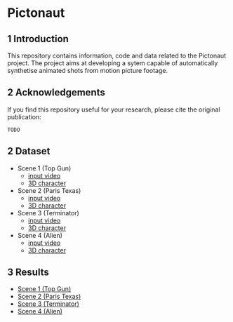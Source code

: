 # Pictonaut

## 1 Introduction

This repository contains information, code and data related to the Pictonaut project. The project aims at developing a sytem capable of  automatically synthetise animated shots from motion picture footage. 

## 2 Acknowledgements

If you find this repository useful for your research, please cite the original publication:

	TODO

## 2 Dataset

- Scene 1 (Top Gun)
	- [input video](/data/topgun/result_dual.mp4?raw=true)
	- [3D character](/data/topgun/obj)
- Scene 2 (Paris Texas)
	- [input video](/data/paristexas/result_dual.mp4?raw=true)
	- [3D character](/data/paristexas/obj)
- Scene 3 (Terminator)
	- [input video](/data/terminator/result_dual.mp4?raw=true)
	- [3D character](/data/terminator/obj)
- Scene 4 (Alien)
	- [input video](/data/alien/result_dual.mp4?raw=true)
	- [3D character](/data/alien/obj)

## 3 Results

- [Scene 1 (Top Gun)](/data/topgun/result_dual.mp4?raw=true)
- [Scene 2 (Paris Texas)](/data/paristexas/result_dual.mp4?raw=true)
- [Scene 3 (Terminator)](/data/terminator/result_dual.mp4?raw=true)
- [Scene 4 (Alien)](/data/alien/result_dual.mp4?raw=true)

